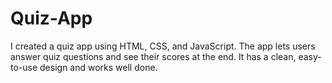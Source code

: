 # Quiz-App
I created a quiz app using HTML, CSS, and JavaScript. The app lets users answer quiz questions and see their scores at the end. It has a clean, easy-to-use design and works well done.

